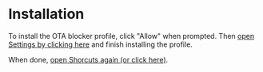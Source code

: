 ​
# Installation

To install the OTA blocker profile, click "Allow" when prompted. Then [open Settings by clicking here](App-Prefs::root=Settings&path=General) and finish installing the profile.

When done, [open Shorcuts again (or click here)](shortcuts://).
